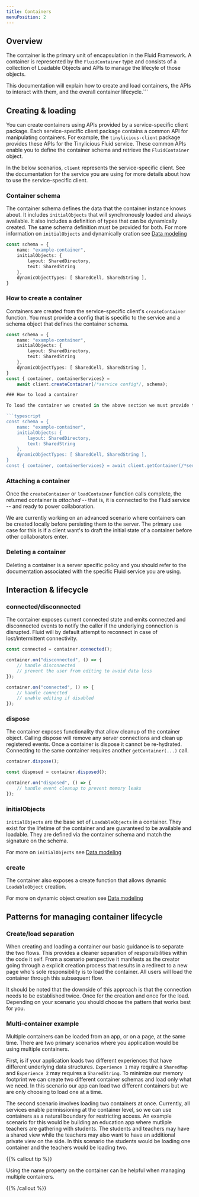 ```yaml
---
title: Containers
menuPosition: 2
---
```


## Overview

The container is the primary unit of encapsulation in the Fluid Framework. A container is represented by the `FluidContainer` type and consists of a collection of Loadable Objects and APIs to manage the lifecyle of those objects.

This documentation will explain how to create and load containers, the APIs to interact with them, and the overall container lifecycle.```

## Creating & loading

You can create containers using APIs provided by a service-specific client package. Each service-specific client package contains a common API for manipulating containers. For example, the `tinylicious-client` package provides these APIs for the Tinylicious Fluid service. These common APIs enable you to define the container schema and retrieve the `FluidContainer` object.

In the below scenarios, `client` represents the service-specific client. See the documentation for the service you are using for more details about how to use the service-specific client.

### Container schema

The container schema defines the data that the container instance knows about. It includes `initialObjects` that will synchronously loaded and always available. It also includes a definition of types that can be dynamically created. The same schema definition must be provided for both. For more information on `initialObjects` and dynamically cration see [Data modeling](./data-modeling.md)

```typescript
const schema = {
    name: "example-container",
    initialObjects: {
        layout: SharedDirectory,
        text: SharedString
    },
    dynamicObjectTypes: [ SharedCell, SharedString ],
}
```

### How to create a container

Containers are created from the service-specific client's `createContainer` function. You must provide a config that is specific to the service and a schema object that defines the container schema.

```typescript {hl_lines=[10]}
const schema = {
    name: "example-container",
    initialObjects: {
        layout: SharedDirectory,
        text: SharedString
    },
    dynamicObjectTypes: [ SharedCell, SharedString ],
}
const { container, containerServices} =
    await client.createContainer(/*service config*/, schema);

### How to load a container

To load the container we created in the above section we must provide the service config as well as the exact same schema definition. The same container schema is required on all subsequent loads to ensure the container is loaded correctly.

```typescript
const schema = {
    name: "example-container",
    initialObjects: {
        layout: SharedDirectory,
        text: SharedString
    },
    dynamicObjectTypes: [ SharedCell, SharedString ],
}
const { container, containerServices} = await client.getContainer(/*service config*/, schema);
```

### Attaching a container

Once the `createContainer` or `loadContainer` function calls complete, the returned container is _attached_ -- that is, it  is connected to the Fluid service -- and ready to power collaboration. 

We are currently working on an advanced scenario where containers can be created locally before persisting them to the server. The primary use case for this is if a client want's to draft the initial state of a container before other collaborators enter.

### Deleting a container

Deleting a container is a server specific policy and you should refer to the documentation associated with the specific Fluid service you are using.

## Interaction & lifecycle

### connected/disconnected

The container exposes current connected state and emits connected and disconnected events to notify the caller if the underlying connection is disrupted. Fluid will by default attempt to reconnect in case of lost/intermittent connectivity.

```typescript
const connected = container.connected();

container.on("disconnected", () => {
    // handle disconnected
    // prevent the user from editing to avoid data loss
});

container.on("connected", () => {
    // handle connected
    // enable editing if disabled
});
```

### dispose

The container exposes functionality that allow cleanup of the container object. Calling dispose will remove any server connections and clean up registered events. Once a container is dispose it cannot be re-hydrated. Connecting to the same container requires another `getContainer(...)` call.

```typescript
container.dispose();

const disposed = container.disposed();

container.on("disposed", () => {
    // handle event cleanup to prevent memory leaks
});
```

### initialObjects

`initialObjects` are the base set of `LoadableObjects` in a container. They exist for the lifetime of the container and are guaranteed to be available and loadable. They are defined via the container schema and match the signature on the schema. 

For more on `initialObjects` see [Data modeling](data-modeling.md)

### create

The container also exposes a create function that allows dynamic `LoadableObject` creation.

For more on dynamic object creation see [Data modeling](data-modeling.md)

## Patterns for managing container lifecycle

### Create/load separation

When creating and loading a container our basic guidance is to separate the two flows. This provides a cleaner separation of responsibilities within the code it self. From a scenario perspective it manifests as the creator going through a explicit creation process that results in a redirect to a new page who's sole responsibility is to load the container. All users will load the container through this subsequent flow.

It should be noted that the downside of this approach is that the connection needs to be established twice. Once for the creation and once for the load. Depending on your scenario you should choose the pattern that works best for you.

### Multi-container example

Multiple containers can be loaded from an app, or on a page, at the same time. There are two primary scenarios where you application would be using multiple containers.

First, is if your application loads two different experiences that have different underlying data structures. `Experience 1` may require a `SharedMap` and `Experience 2` may requires a `SharedString`. To minimize our memory footprint we can create two different container schemas and load only what we need. In this scenario our app can load two different containers but we are only choosing to load one at a time.

The second scenario involves loading two containers at once. Currently, all services enable permissioning at the container level, so we can use containers as a natural boundary for restricting access. An example scenario for this would be building an education app where mutliple teachers are gathering with students. The students and teachers may have a shared view while the teachers may also want to have an additional private view on the side. In this scenario the students would be loading one container and the teachers would be loading two.

{{% callout tip %}}

Using the name property on the container can be helpful when managing multiple containers.

{{% /callout %}}
